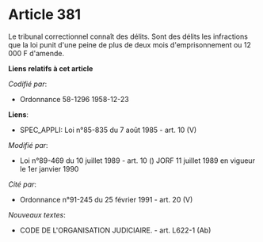 # Article 381

Le tribunal correctionnel connaît des délits. Sont des délits les infractions que la loi punit d'une peine de plus de deux
mois d'emprisonnement ou 12 000 F d'amende.

**Liens relatifs à cet article**

_Codifié par_:

  - Ordonnance 58-1296 1958-12-23

**Liens**:

  - SPEC_APPLI: Loi n°85-835 du 7 août 1985 - art. 10 (V)

_Modifié par_:

  - Loi n°89-469 du 10 juillet 1989 - art. 10 () JORF 11 juillet 1989 en vigueur le 1er janvier 1990

_Cité par_:

  - Ordonnance n°91-245 du 25 février 1991 - art. 20 (V)

_Nouveaux textes_:

  - CODE DE L'ORGANISATION JUDICIAIRE. - art. L622-1 (Ab)
